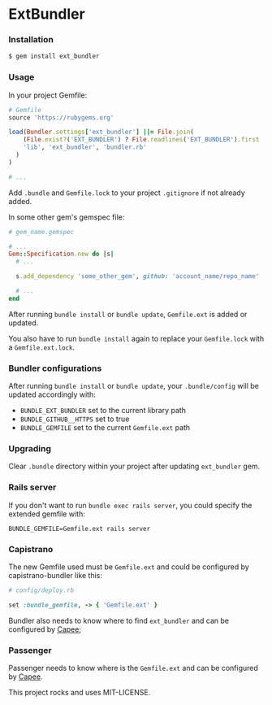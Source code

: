 # ExtBundler

### Installation

```bash
$ gem install ext_bundler
```

### Usage

In your project Gemfile:

```ruby
# Gemfile
source 'https://rubygems.org'

load(Bundler.settings['ext_bundler'] ||= File.join(
    (File.exist?('EXT_BUNDLER') ? File.readlines('EXT_BUNDLER').first : `gem path ext_bundler`).strip,
    'lib', 'ext_bundler', 'bundler.rb'
  )
)

# ...
```

Add `.bundle` and `Gemfile.lock` to your project `.gitignore` if not already added.

In some other gem's gemspec file:

```ruby
# gem_name.gemspec

# ...
Gem::Specification.new do |s|
  # ...

  s.add_dependency 'some_other_gem', github: 'account_name/repo_name'

  # ...
end
```

After running `bundle install` or `bundle update`, `Gemfile.ext` is added or updated.

You also have to run `bundle install` again to replace your `Gemfile.lock` with a `Gemfile.ext.lock`.

### Bundler configurations

After running `bundle install` or `bundle update`, your `.bundle/config` will be updated accordingly with:

- `BUNDLE_EXT_BUNDLER` set to the current library path
- `BUNDLE_GITHUB__HTTPS` set to true
- `BUNDLE_GEMFILE` set to the current `Gemfile.ext` path

### Upgrading

Clear `.bundle` directory within your project after updating `ext_bundler` gem.

### Rails server

If you don't want to run `bundle exec rails server`, you could specify the extended gemfile with:

`BUNDLE_GEMFILE=Gemfile.ext rails server`

### Capistrano

The new Gemfile used must be `Gemfile.ext` and could be configured by capistrano-bundler like this:

```ruby
# config/deploy.rb

set :bundle_gemfile, -> { 'Gemfile.ext' }
```

Bundler also needs to know where to find `ext_bundler` and can be configured by [Capee](https://github.com/patleb/capee/blob/master/lib/capistrano/tasks/capee/deploy.rb#L51);

### Passenger

Passenger needs to know where is the `Gemfile.ext` and can be configured by [Capee](https://github.com/patleb/capee/blob/master/config/nginx.app.conf.erb#L31).

This project rocks and uses MIT-LICENSE.
